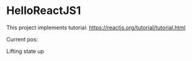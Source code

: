 # HelloReactJS1

This project implements tutorial:
https://reactjs.org/tutorial/tutorial.html

Current pos:

Lifting state up